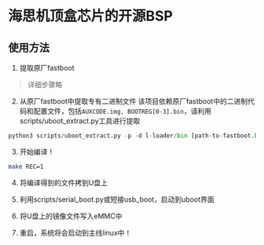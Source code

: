 # 海思机顶盒芯片的开源BSP
## 使用方法
1. 提取原厂fastboot
> 详细步骤略

2. 从原厂fastboot中提取专有二进制文件
该项目依赖原厂fastboot中的二进制代码和配置文件，包括`AUXCODE.img, BOOTREG[0-3].bin`，请利用scripts/uboot\_extract.py工具进行提取
```python
python3 scripts/uboot_extract.py -p -d l-loader/bin [path-to-fastboot.bin]
```

3. 开始编译！
```bash
make REC=1
```

4. 将编译得到的文件拷到U盘上

5. 利用scripts/serial\_boot.py或短接usb\_boot，启动到uboot界面

6. 将U盘上的镜像文件写入eMMC中

7. 重启，系统将会启动到主线linux中！
